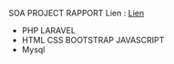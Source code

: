 SOA PROJECT RAPPORT Lien : <a href="https://github.com/Oussama704/images/blob/main/SOA_Project_Oussama%20Arifallah.pdf">Lien</a>
<ul>
    <li>PHP LARAVEL</li>
    <li>HTML CSS BOOTSTRAP JAVASCRIPT</li>
    <li>Mysql</li>
    
</ul>
